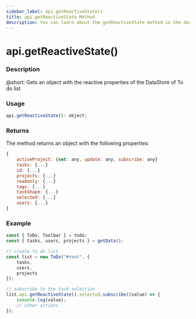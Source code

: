 ```yaml
---
sidebar_label: api.getReactiveState()
title: api.getReactiveState Method
description: You can learn about the getReactiveState method in the documentation of the DHTMLX JavaScript To Do List library. Browse developer guides and API reference, try out code examples and live demos, and download a free 30-day evaluation version of DHTMLX To Do List.
---
```


# api.getReactiveState()

### Description

@short: Gets an object with the reactive properties of the DataStore of To do list 

### Usage

~~~js
api.getReactiveState(): object;
~~~

### Returns

The method returns an object with the following properties:

~~~js
{
    activeProject: {set: any, update: any, subscribe: any}
    tasks: {...}
    id: {...}
    projects: {...}
    readonly: {...}
    tags: {...}
    taskShape: {...}
    selected: {...}
    users: {...}
}
~~~

### Example

~~~js {12-15}
const { ToDo, Toolbar } = todo;
const { tasks, users, projects } = getData();

// create To do list
const list = new ToDo("#root", {
    tasks,
    users,
	projects
});

// subscribe to the task selection
list.api.getReactiveState().selected.subscribe((value) => {
    console.log(value);
    // other actions
});
~~~